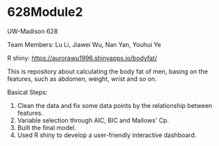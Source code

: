 # 628Module2

UW-Madison 628

Team Members: Lu Li, Jiawei Wu, Nan Yan, Youhui Ye

R shiny: https://aurorawu1996.shinyapps.io/bodyfat/

This is repository about calculating the body fat of men, basing on the features, such as abdomen, weight, wrist and so on.

Basical Steps:
1. Clean the data and fix some data points by the relationship between features.
2. Variable selection through AIC, BIC and Mallows' Cp.
3. Built the final model.
4. Used R shiny to develop a user-friendly interactive dashboard.
